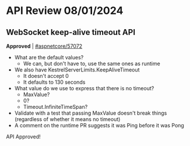 # API Review 08/01/2024

## WebSocket keep-alive timeout API

**Approved** | [#aspnetcore/57072](https://github.com/dotnet/aspnetcore/issues/57072#issuecomment-2264114693)

- What are the default values?
    - We can, but don't have to, use the same ones as runtime
- We also have KestrelServerLimits.KeepAliveTimeout
    - It doesn't accept 0
    - It defaults to 130 seconds
- What value do we use to express that there is no timeout?
    - MaxValue?
    - 0?
    - Timeout.InfiniteTimeSpan?
- Validate with a test that passing MaxValue doesn't break things (regardless of whether it means no timeout)
- A comment on the runtime PR suggests it was Ping before it was Pong

API Approved!
